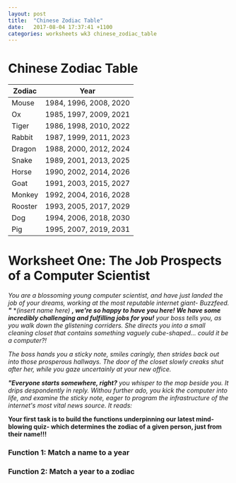 ```yaml
---
layout: post
title:  "Chinese Zodiac Table"
date:   2017-08-04 17:37:41 +1100
categories: worksheets wk3 chinese_zodiac_table
---
```

# Chinese Zodiac Table

| Zodiac | Year |
|---|---|
| Mouse | 1984, 1996, 2008, 2020 |
| Ox | 1985, 1997, 2009, 2021 |
| Tiger | 1986, 1998, 2010, 2022 |
| Rabbit | 1987, 1999, 2011, 2023 |
| Dragon | 1988, 2000, 2012, 2024 |
| Snake | 1989, 2001, 2013, 2025 |
| Horse | 1990, 2002, 2014, 2026 |
| Goat | 1991, 2003, 2015, 2027 |
| Monkey | 1992, 2004, 2016, 2028 |
| Rooster | 1993, 2005, 2017, 2029 |
| Dog | 1994, 2006, 2018, 2030 |
| Pig | 1995, 2007, 2019, 2031 |


# Worksheet One: The Job Prospects of a Computer Scientist
*You are a blossoming young computer scientist, and have just landed the job of your dreams, working at the most reputable internet giant- Buzzfeed.*
***"*** **(insert name here)* ***, we're so happy to have you here! We have some incredibly challenging and fulfilling jobs for you!*** *your boss tells you, as you walk down the glistening corriders. She directs you into a small cleaning closet that contains something vaguely cube-shaped... could it be a computer?!*

*The boss hands you a sticky note, smiles caringly, then strides back out into those prosperous hallways. The door of the closet slowly creaks shut after her, while you gaze uncertainly at your new office.*

***"Everyone starts somewhere, right?*** *you whisper to the mop beside you. It drips despondently in reply. Withou further ado, you kick the computer into life, and examine the sticky note, eager to program the infrastructure of the internet's most vital news source. It reads:*

**Your first task is to build the functions underpinning our latest mind-blowing quiz- which determines the zodiac of a given person, just from their name!!!**
### Function 1: Match a name to a year


### Function 2: Match a year to a zodiac
